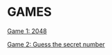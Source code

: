 # GAMES

[Game 1: 2048](https://github.com/megupta06/games/blob/main/Board.java)


[Game 2: Guess the secret number](https://github.com/megupta06/games/blob/main/pa3-game.java.html)
